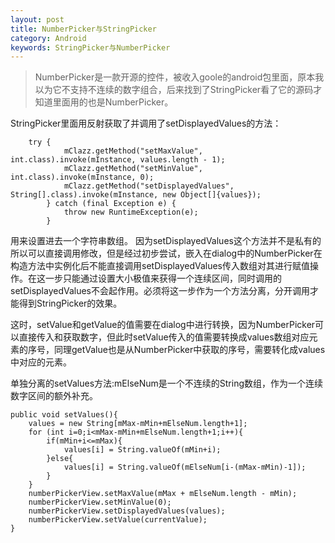 ```yaml
---
layout: post
title: NumberPicker与StringPicker
category: Android
keywords: StringPicker与NumberPicker
---
```



>NumberPicker是一款开源的控件，被收入goole的android包里面，原本我以为它不支持不连续的数字组合，后来找到了StringPicker看了它的源码才知道里面用的也是NumberPicker。

StringPicker里面用反射获取了并调用了setDisplayedValues的方法：

		try {
                mClazz.getMethod("setMaxValue", int.class).invoke(mInstance, values.length - 1);
                mClazz.getMethod("setMinValue", int.class).invoke(mInstance, 0);
                mClazz.getMethod("setDisplayedValues", String[].class).invoke(mInstance, new Object[]{values});
            } catch (final Exception e) {
                throw new RuntimeException(e);
            }

用来设置进去一个字符串数组。
因为setDisplayedValues这个方法并不是私有的所以可以直接调用修改，但是经过初步尝试，嵌入在dialog中的NumberPicker在构造方法中实例化后不能直接调用setDisplayedValues传入数组对其进行赋值操作。在这一步只能通过设置大小极值来获得一个连续区间，同时调用的setDisplayedValues不会起作用。必须将这一步作为一个方法分离，分开调用才能得到StringPicker的效果。

这时，setValue和getValue的值需要在dialog中进行转换，因为NumberPicker可以直接传入和获取数字，但此时setValue传入的值需要转换成values数组对应元素的序号，同理getValue也是从NumberPicker中获取的序号，需要转化成values中对应的元素。

单独分离的setValues方法:mElseNum是一个不连续的String数组，作为一个连续数字区间的额外补充。

	public void setValues(){
        values = new String[mMax-mMin+mElseNum.length+1];
        for (int i=0;i<mMax-mMin+mElseNum.length+1;i++){
            if(mMin+i<=mMax){
                values[i] = String.valueOf(mMin+i);
            }else{
                values[i] = String.valueOf(mElseNum[i-(mMax-mMin)-1]);
            }
        }
        numberPickerView.setMaxValue(mMax + mElseNum.length - mMin);
        numberPickerView.setMinValue(0);
        numberPickerView.setDisplayedValues(values);
        numberPickerView.setValue(currentValue);
    }